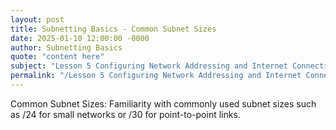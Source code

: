 ```yaml
---
layout: post
title: Subnetting Basics - Common Subnet Sizes
date: 2025-01-10 12:00:00 -0000
author: Subnetting Basics
quote: "content here"
subject: "Lesson 5 Configuring Network Addressing and Internet Connections"
permalink: "/Lesson 5 Configuring Network Addressing and Internet Connections/Subnetting Basics/Subnetting Basics - Common Subnet Sizes"
---
```


Common Subnet Sizes: Familiarity with commonly used subnet sizes such as /24 for small networks or /30 for point-to-point links.
